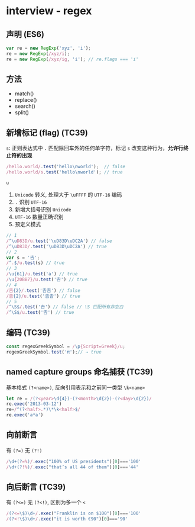 # interview - regex

## 声明 (ES6)
```js
var re = new RegExp('xyz', 'i');
re = new RegExp(/xyz/i);
re = new RegExp(/xyz/ig, 'i'); // re.flags === 'i'
```
## 方法
- match()
- replace()
- search()
- split()

## 新增标记 (flag) (TC39)
`s`: 正则表达式中 `.` 匹配除回车外的任何单字符，标记 `s` 改变这种行为，**允许行终止符的出现**
```js
/hello.world/.test('hello\nworld');  // false
/hello.world/s.test('hello\nworld'); // true
```
`u`
1. `Unicode` 转义, 处理大于 `\uFFFF` 的 `UTF-16` 编码
2. `.` 识别 `UTF-16`
3. 新增大括号识别 `Unicode`
4. `UTF-16` 数量正确识别
5. 预定义模式
```js
// 1
/^\uD83D/u.test('\uD83D\uDC2A') // false
/^\uD83D/.test('\uD83D\uDC2A') // true
// 2
var s = '𠮷';
/^.$/u.test(s) // true
// 3
/\u{61}/u.test('a') // true
/\u{20BB7}/u.test('𠮷') // true
// 4
/𠮷{2}/.test('𠮷𠮷') // false
/𠮷{2}/u.test('𠮷𠮷') // true
// 5
/^\S$/.test('𠮷') // false // \S 匹配所有非空白
/^\S$/u.test('𠮷') // true
```

## 编码 (TC39)

```js
const regexGreekSymbol = /\p{Script=Greek}/u;
regexGreekSymbol.test('π');// → true
```

## named capture groups 命名捕获 (TC39)

基本格式 `(?<name>)`, 反向引用表示和之前同一类型 `\k<name>`

```js
let re = /(?<year>\d{4})-(?<month>\d{2})-(?<day>\d{2})/
re.exec('2013-03-12')
re=/^(?<half>.*)\*\k<half>$/
re.exec('a*a')
```

## 向前断言

有 `(?=)` 无 `(?!)`

```js
/\d+(?=%)/.exec("100% of US presidents")[0]==='100'
/\d+(?!%)/.exec("that’s all 44 of them")[0]==='44'
```

## 向后断言 (TC39)

有 `(?<=)` 无 `(?<!)`, 区别为多一个 `<`

```js
/(?<=\$)\d+/.exec("Franklin is on $100")[0]==='100'
/(?<!\$)\d+/.exec("it is worth €90")[0]==='90'
```
